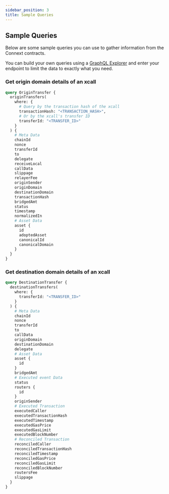 ```yaml
---
sidebar_position: 3
title: Sample Queries
---
```


## Sample Queries

Below are some sample queries you can use to gather information from the Connext contracts.

You can build your own queries using a [GraphQL Explorer](https://graphiql-online.com/graphiql) and enter your endpoint to limit the data to exactly what you need.

### Get origin domain details of an xcall

```graphql
query OriginTransfer {
  originTransfers(
    where: {
      # Query by the transaction hash of the xcall
      transactionHash: "<TRANSACTION_HASH>",
      # Or by the xcall's transfer ID
      transferId: "<TRANSFER_ID>"
    }
  ) {
    # Meta Data
    chainId
    nonce
    transferId
    to
    delegate
    receiveLocal
    callData
    slippage
    relayerFee
    originSender
    originDomain
    destinationDomain
    transactionHash
    bridgedAmt
    status
    timestamp
    normalizedIn
    # Asset Data
    asset {
      id
      adoptedAsset
      canonicalId
      canonicalDomain
    }
  }
}
```

### Get destination domain details of an xcall

```graphql
query DestinationTransfer {
  destinationTransfers(
    where: {
      transferId: "<TRANSFER_ID>"
    }
  ) {
    # Meta Data
    chainId
    nonce
    transferId
    to
    callData
    originDomain
    destinationDomain
    delegate
    # Asset Data
    asset {
      id
    }
    bridgedAmt
    # Executed event Data
    status
    routers {
      id
    }
    originSender
    # Executed Transaction
    executedCaller
    executedTransactionHash
    executedTimestamp
    executedGasPrice
    executedGasLimit
    executedBlockNumber
    # Reconciled Transaction
    reconciledCaller
    reconciledTransactionHash
    reconciledTimestamp
    reconciledGasPrice
    reconciledGasLimit
    reconciledBlockNumber
    routersFee
    slippage
  }
}
```
